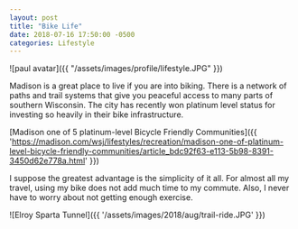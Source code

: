 ```yaml
---
layout: post
title: "Bike Life"
date: 2018-07-16 17:50:00 -0500
categories: Lifestyle
---
```


![paul avatar]({{ "/assets/images/profile/lifestyle.JPG" }})

Madison is a great place to live if you are into biking.
There is a network of paths and trail systems that give you peaceful access to many parts of southern Wisconsin.
The city has recently won platinum level status for investing so heavily in their bike infrastructure.

[Madison one of 5 platinum-level Bicycle Friendly Communities]({{ 'https://madison.com/wsj/lifestyles/recreation/madison-one-of-platinum-level-bicycle-friendly-communities/article_bdc92f63-e113-5b98-8391-3450d62e778a.html' }})  

I suppose the greatest advantage is the simplicity of it all. 
For almost all my travel, using my bike does not add much time to my commute.
Also, I never have to worry about not getting enough exercise.


![Elroy Sparta Tunnel]({{ '/assets/images/2018/aug/trail-ride.JPG' }})

